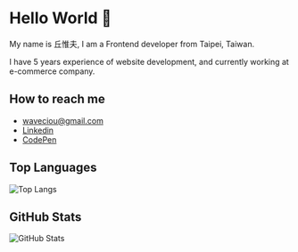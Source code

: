 # Hello World 👀

My name is 丘惟夫, I am a Frontend developer from Taipei, Taiwan.

I have 5 years experience of website development, and currently working at e-commerce company.

## How to reach me

- waveciou@gmail.com
- [Linkedin](https://www.linkedin.com/in/waveciou/)
- [CodePen](https://codepen.io/waveciou)

## Top Languages

![Top Langs](https://github-readme-stats.vercel.app/api/top-langs/?username=waveciou&theme=dark&title_color=FFFFFF)

## GitHub Stats

![GitHub Stats](https://github-readme-stats.vercel.app/api?username=waveciou&theme=dark&show_icons=true&icon_color=FFAA30&title_color=B0C4DE&text_color=FFFFFF&count_private=true)
